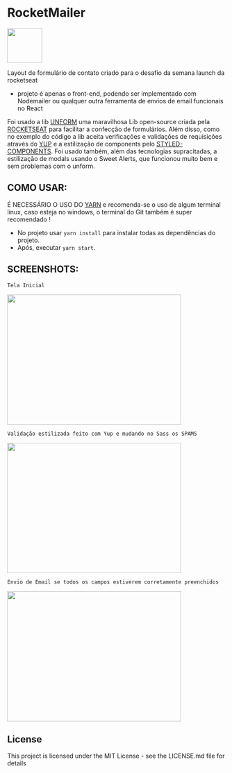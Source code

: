 # RocketMailer

  <img src="https://s3.us-east-2.amazonaws.com/rocketmailer/Screenshot_4.png"  height = "80"/>

Layout de formulário de contato criado para o desafio da semana launch da rocketseat 

- projeto é apenas o front-end, podendo ser implementado com Nodemailer ou qualquer outra ferramenta de envios de email funcionais no React

 Foi usado a lib [UNFORM](https://github.com/Rocketseat/unform) uma maravilhosa Lib open-source criada pela
 [ROCKETSEAT](https://github.com/Rocketseat)
 para facilitar a confecção de formulários.
 Além disso, como no exemplo do código a lib aceita verificações e validações de requisições através do [YUP](https://github.com/jquense/yup) e a estilização de components pelo [STYLED-COMPONENTS](https://www.styled-components.com/).
 Foi usado também, além das tecnologias supracitadas, a estilização de modals usando o Sweet Alerts, que funcionou muito bem e sem problemas com o unform.
  
 ## COMO USAR:
  É NECESSÁRIO O USO DO [YARN](https://yarnpkg.com/pt-BR/) e recomenda-se o uso de algum terminal linux, caso esteja no windows, o terminal do Git também é super recomendado !
 
  - No projeto usar `yarn install` para instalar todas as dependências do projeto.
  - Após, executar `yarn start`.
  
  ## SCREENSHOTS:
    Tela Inicial
  <img src="https://s3.us-east-2.amazonaws.com/rocketmailer/Screenshot_5.png" height = "300" width = "400" />

    Validação estilizada feito com Yup e mudando no Sass os SPAMS
  <img src="https://s3.us-east-2.amazonaws.com/rocketmailer/Screenshot_6.png" height = "300" width = "400" />
  
    Envio de Email se todos os campos estiverem corretamente preenchidos
  <img src="https://s3.us-east-2.amazonaws.com/rocketmailer/Screenshot_7.png" height = "300" width = "400" />
  
 ## License

This project is licensed under the MIT License - see the LICENSE.md file for details
